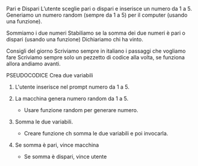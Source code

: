 Pari e Dispari
L’utente sceglie pari o dispari e inserisce un numero da 1 a 5.
Generiamo un numero random (sempre da 1 a 5) per il computer (usando una funzione).

Sommiamo i due numeri Stabiliamo se la somma dei due numeri è pari o dispari (usando una funzione)
Dichiariamo chi ha vinto.

Consigli del giorno
Scriviamo sempre in italiano i passaggi che vogliamo fare
Scriviamo sempre solo un pezzetto di codice alla volta, se funziona allora andiamo avanti.

PSEUDOCODICE
Crea due variabili
1. L'utente inserisce nel prompt numero da 1 a 5.
2. La macchina genera numero random da 1 a 5.
    - Usare funzione random per generare numero.

3. Somma le due variabili.
    - Creare funzione ch somma le due variabili e poi invocarla.

4. Se somma è pari, vince macchina
    - Se somma è dispari, vince utente